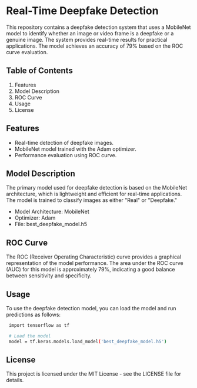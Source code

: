 
# Real-Time Deepfake Detection

This repository contains a deepfake detection system that uses a MobileNet model to identify whether an image or video frame is a deepfake or a genuine image. The system provides real-time results for practical applications. The model achieves an accuracy of 79% based on the ROC curve evaluation.



## Table of Contents
1. Features
2. Model Description
3. ROC Curve
4. Usage
5. License

## Features
* Real-time detection of deepfake images.
* MobileNet model trained with the Adam optimizer.
* Performance evaluation using ROC curve.

## Model Description
The primary model used for deepfake detection is based on the MobileNet architecture, which is lightweight and efficient for real-time applications. The model is trained to classify images as either "Real" or "Deepfake."

* Model Architecture: MobileNet
* Optimizer: Adam
* File: best_deepfake_model.h5


## ROC Curve
The ROC (Receiver Operating Characteristic) curve provides a graphical representation of the model performance. The area under the ROC curve (AUC) for this model is approximately 79%, indicating a good balance between sensitivity and specificity.

## Usage
To use the deepfake detection model, you can load the model and run predictions as follows:
```bash
 import tensorflow as tf

 # Load the model
 model = tf.keras.models.load_model('best_deepfake_model.h5')
```

## License
This project is licensed under the MIT License - see the LICENSE file for details.